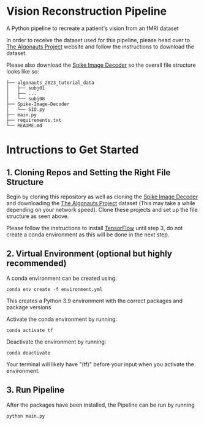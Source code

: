 # Vision Reconstruction Pipeline
A Python pipeline to recreate a patient's vision from an fMRI dataset

In order to receive the dataset used for this pipeline, please head over to [The Algonauts Project](http://algonauts.csail.mit.edu/challenge.html) website and follow the instructions to download the dataset.

Please also download the [Spike Image Decoder](https://github.com/jiankliu/Spike-Image-Decoder) so the overall file structure looks like so:


    ├── algonauts_2023_tutorial_data
    │   ├── subj01
    │   ├── ...
    │   └── subj08
    ├── Spike-Image-Decoder
    │   └── SID.py
    ├── main.py
    ├── requirements.txt
    └── README.md

# Intructions to Get Started

## 1. Cloning Repos and Setting the Right File Structure
Begin by cloning this repository as well as cloning the [Spike Image Decoder](https://github.com/jiankliu/Spike-Image-Decoder) and downloading the [The Algonauts Project](http://algonauts.csail.mit.edu/challenge.html) dataset (This may take a while depending on your network speed). Clone these projects and set up the file structure as seen above.

Please follow the instructions to install [TensorFlow](https://www.tensorflow.org/install/pip) until step 3, do not create a conda environment as this will be done in the next step.

## 2. Virtual Environment (optional but highly recommended)

A conda environment can be created using:

    conda env create -f environment.yml

This creates a Python 3.9 environment with the correct packages and package versions

Activate the conda environment by running:

    conda activate tf

Deactivate the environment by running:

    conda deactivate

Your terminal will likely have "(tf)" before your input when you activate the environment.

## 3. Run Pipeline

After the packages have been installed, the Pipeline can be run by running

    python main.py